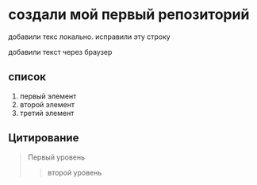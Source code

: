 # создали мой первый репозиторий

добавили текс локально. исправили эту строку

добавили текст через браузер


## список
1. первый элемент
2. второй элемент
3. третий элемент


## Цитирование 
> Первый уровень
>> второй уровень
